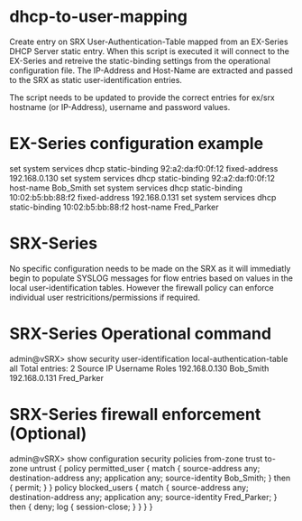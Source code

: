 # dhcp-to-user-mapping
Create entry on SRX User-Authentication-Table mapped from an EX-Series DHCP Server static entry. When this script is executed it will connect to the EX-Series and retreive the static-binding settings from the operational configuration file. The IP-Address and Host-Name are extracted and passed to the SRX as static user-identification entries. 

The script needs to be updated to provide the correct entries for ex/srx hostname (or IP-Address), username and password values. 

# EX-Series configuration example 

set system services dhcp static-binding 92:a2:da:f0:0f:12 fixed-address 192.168.0.130
set system services dhcp static-binding 92:a2:da:f0:0f:12 host-name Bob_Smith
set system services dhcp static-binding 10:02:b5:bb:88:f2 fixed-address 192.168.0.131
set system services dhcp static-binding 10:02:b5:bb:88:f2 host-name Fred_Parker

# SRX-Series

No specific configuration needs to be made on the SRX as it will immediatly begin to populate SYSLOG messages for flow entries based on values in the local user-identification tables. However the firewall policy can enforce individual user restricitions/permissions if required. 

# SRX-Series Operational command

admin@vSRX> show security user-identification local-authentication-table all
Total entries: 2
Source IP       Username     Roles
192.168.0.130   Bob_Smith
192.168.0.131   Fred_Parker

# SRX-Series firewall enforcement (Optional)

admin@vSRX> show configuration security policies
from-zone trust to-zone untrust {
    policy permitted_user {
        match {
            source-address any;
            destination-address any;
            application any;
            source-identity Bob_Smith;
        }
        then {
            permit;
        }
    }
    policy blocked_users {
        match {
            source-address any;
            destination-address any;
            application any;
            source-identity Fred_Parker;
        }
        then {
            deny;
            log {
                session-close;
            }
        }
    }
}
